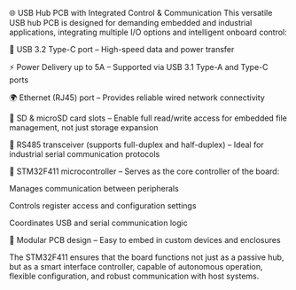 🌐 USB Hub PCB with Integrated Control & Communication
This versatile USB hub PCB is designed for demanding embedded and industrial applications, integrating multiple I/O options and intelligent onboard control:

🔌 USB 3.2 Type-C port – High-speed data and power transfer

⚡ Power Delivery up to 5A – Supported via USB 3.1 Type-A and Type-C ports

🌍 Ethernet (RJ45) port – Provides reliable wired network connectivity

💾 SD & microSD card slots – Enable full read/write access for embedded file management, not just storage expansion

🔁 RS485 transceiver (supports full-duplex and half-duplex) – Ideal for industrial serial communication protocols

🧠 STM32F411 microcontroller – Serves as the core controller of the board:

Manages communication between peripherals

Controls register access and configuration settings

Coordinates USB and serial communication logic

🧩 Modular PCB design – Easy to embed in custom devices and enclosures

The STM32F411 ensures that the board functions not just as a passive hub, but as a smart interface controller, capable of autonomous operation, flexible configuration, and robust communication with host systems.